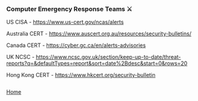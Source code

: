### Computer Emergency Response Teams ⚔️

US CISA - https://www.us-cert.gov/ncas/alerts

Australia CERT - https://www.auscert.org.au/resources/security-bulletins/

Canada CERT - https://cyber.gc.ca/en/alerts-advisories

UK NCSC - https://www.ncsc.gov.uk/section/keep-up-to-date/threat-reports?q=&defaultTypes=report&sort=date%2Bdesc&start=0&rows=20

Hong Kong CERT - https://www.hkcert.org/security-bulletin

```

```
[Home](https://github.com/WilliamThomas-sec/Opensource-tools/)
